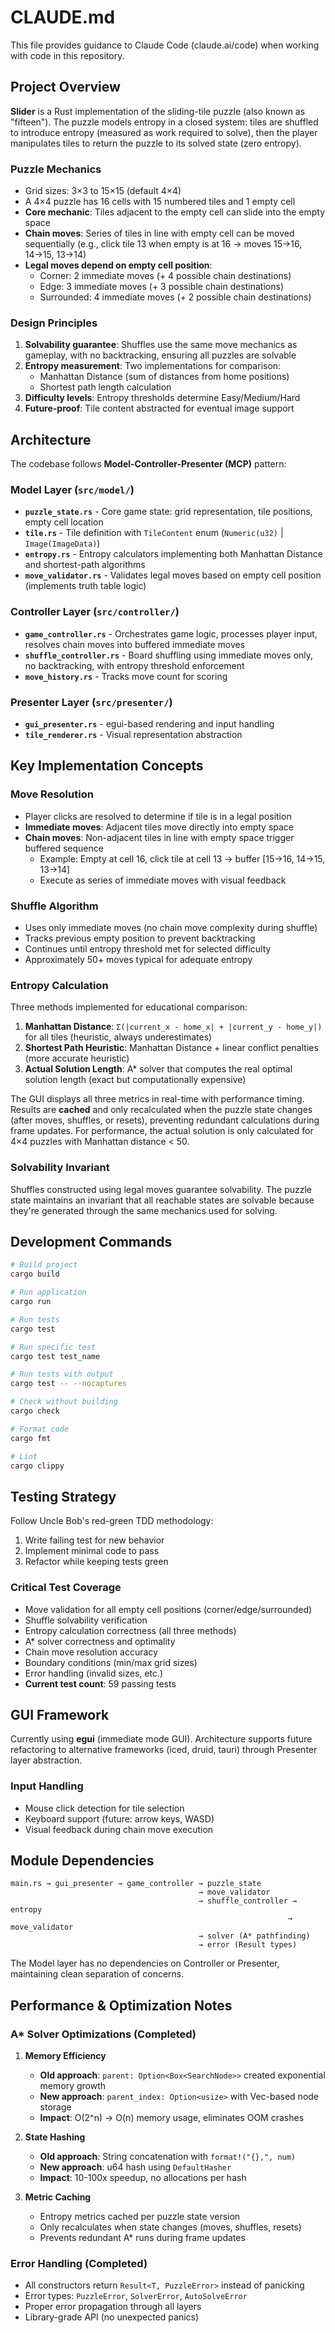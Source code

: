 # CLAUDE.md

This file provides guidance to Claude Code (claude.ai/code) when working with code in this repository.

## Project Overview

**Slider** is a Rust implementation of the sliding-tile puzzle (also known as "fifteen"). The puzzle models entropy in a closed system: tiles are shuffled to introduce entropy (measured as work required to solve), then the player manipulates tiles to return the puzzle to its solved state (zero entropy).

### Puzzle Mechanics

- Grid sizes: 3×3 to 15×15 (default 4×4)
- A 4×4 puzzle has 16 cells with 15 numbered tiles and 1 empty cell
- **Core mechanic**: Tiles adjacent to the empty cell can slide into the empty space
- **Chain moves**: Series of tiles in line with empty cell can be moved sequentially (e.g., click tile 13 when empty is at 16 → moves 15→16, 14→15, 13→14)
- **Legal moves depend on empty cell position**:
  - Corner: 2 immediate moves (+ 4 possible chain destinations)
  - Edge: 3 immediate moves (+ 3 possible chain destinations)
  - Surrounded: 4 immediate moves (+ 2 possible chain destinations)

### Design Principles

1. **Solvability guarantee**: Shuffles use the same move mechanics as gameplay, with no backtracking, ensuring all puzzles are solvable
2. **Entropy measurement**: Two implementations for comparison:
   - Manhattan Distance (sum of distances from home positions)
   - Shortest path length calculation
3. **Difficulty levels**: Entropy thresholds determine Easy/Medium/Hard
4. **Future-proof**: Tile content abstracted for eventual image support

## Architecture

The codebase follows **Model-Controller-Presenter (MCP)** pattern:

### Model Layer (`src/model/`)
- **`puzzle_state.rs`** - Core game state: grid representation, tile positions, empty cell location
- **`tile.rs`** - Tile definition with `TileContent` enum (`Numeric(u32)` | `Image(ImageData)`)
- **`entropy.rs`** - Entropy calculators implementing both Manhattan Distance and shortest-path algorithms
- **`move_validator.rs`** - Validates legal moves based on empty cell position (implements truth table logic)

### Controller Layer (`src/controller/`)
- **`game_controller.rs`** - Orchestrates game logic, processes player input, resolves chain moves into buffered immediate moves
- **`shuffle_controller.rs`** - Board shuffling using immediate moves only, no backtracking, with entropy threshold enforcement
- **`move_history.rs`** - Tracks move count for scoring

### Presenter Layer (`src/presenter/`)
- **`gui_presenter.rs`** - egui-based rendering and input handling
- **`tile_renderer.rs`** - Visual representation abstraction

## Key Implementation Concepts

### Move Resolution
- Player clicks are resolved to determine if tile is in a legal position
- **Immediate moves**: Adjacent tiles move directly into empty space
- **Chain moves**: Non-adjacent tiles in line with empty space trigger buffered sequence
  - Example: Empty at cell 16, click tile at cell 13 → buffer [15→16, 14→15, 13→14]
  - Execute as series of immediate moves with visual feedback

### Shuffle Algorithm
- Uses only immediate moves (no chain move complexity during shuffle)
- Tracks previous empty position to prevent backtracking
- Continues until entropy threshold met for selected difficulty
- Approximately 50+ moves typical for adequate entropy

### Entropy Calculation
Three methods implemented for educational comparison:
1. **Manhattan Distance**: `Σ(|current_x - home_x| + |current_y - home_y|)` for all tiles (heuristic, always underestimates)
2. **Shortest Path Heuristic**: Manhattan Distance + linear conflict penalties (more accurate heuristic)
3. **Actual Solution Length**: A* solver that computes the real optimal solution length (exact but computationally expensive)

The GUI displays all three metrics in real-time with performance timing. Results are **cached** and only recalculated when the puzzle state changes (after moves, shuffles, or resets), preventing redundant calculations during frame updates. For performance, the actual solution is only calculated for 4×4 puzzles with Manhattan distance < 50.

### Solvability Invariant
Shuffles constructed using legal moves guarantee solvability. The puzzle state maintains an invariant that all reachable states are solvable because they're generated through the same mechanics used for solving.

## Development Commands

```bash
# Build project
cargo build

# Run application
cargo run

# Run tests
cargo test

# Run specific test
cargo test test_name

# Run tests with output
cargo test -- --nocaptures

# Check without building
cargo check

# Format code
cargo fmt

# Lint
cargo clippy
```

## Testing Strategy

Follow Uncle Bob's red-green TDD methodology:
1. Write failing test for new behavior
2. Implement minimal code to pass
3. Refactor while keeping tests green

### Critical Test Coverage
- Move validation for all empty cell positions (corner/edge/surrounded)
- Shuffle solvability verification
- Entropy calculation correctness (all three methods)
- A\* solver correctness and optimality
- Chain move resolution accuracy
- Boundary conditions (min/max grid sizes)
- Error handling (invalid sizes, etc.)
- **Current test count**: 59 passing tests

## GUI Framework

Currently using **egui** (immediate mode GUI). Architecture supports future refactoring to alternative frameworks (iced, druid, tauri) through Presenter layer abstraction.

### Input Handling
- Mouse click detection for tile selection
- Keyboard support (future: arrow keys, WASD)
- Visual feedback during chain move execution

## Module Dependencies

```
main.rs → gui_presenter → game_controller → puzzle_state
                                          → move_validator
                                          → shuffle_controller → entropy
                                                              → move_validator
                                          → solver (A* pathfinding)
                                          → error (Result types)
```

The Model layer has no dependencies on Controller or Presenter, maintaining clean separation of concerns.

## Performance & Optimization Notes

### A\* Solver Optimizations (Completed)

1. **Memory Efficiency**
   - **Old approach**: `parent: Option<Box<SearchNode>>` created exponential memory growth
   - **New approach**: `parent_index: Option<usize>` with Vec-based node storage
   - **Impact**: O(2^n) → O(n) memory usage, eliminates OOM crashes

2. **State Hashing**
   - **Old approach**: String concatenation with `format!("{},", num)`
   - **New approach**: u64 hash using `DefaultHasher`
   - **Impact**: 10-100x speedup, no allocations per hash

3. **Metric Caching**
   - Entropy metrics cached per puzzle state version
   - Only recalculates when state changes (moves, shuffles, resets)
   - Prevents redundant A\* runs during frame updates

### Error Handling (Completed)

- All constructors return `Result<T, PuzzleError>` instead of panicking
- Error types: `PuzzleError`, `SolverError`, `AutoSolveError`
- Proper error propagation through all layers
- Library-grade API (no unexpected panics)